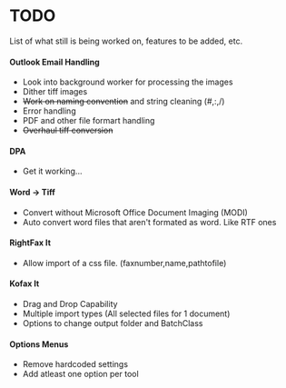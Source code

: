 TODO
====

List of what still is being worked on, features to be added, etc.



#### Outlook Email Handling

* Look into background worker for processing the images
* Dither tiff images
* ~~Work on naming convention~~ and string cleaning (#,:,/)
* Error handling
* PDF and other file formart handling
* ~~Overhaul tiff conversion~~

#### DPA

* Get it working...

#### Word -> Tiff

* Convert without Microsoft Office Document Imaging (MODI)
* Auto convert word files that aren't formated as word. Like RTF ones

#### RightFax It

* Allow import of a css file. (faxnumber,name,pathtofile)

#### Kofax It

* Drag and Drop Capability
* Multiple import types (All selected files for 1 document)
* Options to change output folder and BatchClass

#### Options Menus

* Remove hardcoded settings
* Add atleast one option per tool
